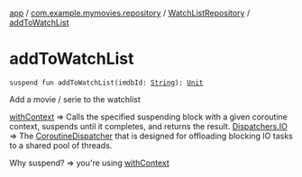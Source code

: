 [app](../../index.md) / [com.example.mymovies.repository](../index.md) / [WatchListRepository](index.md) / [addToWatchList](./add-to-watch-list.md)

# addToWatchList

`suspend fun addToWatchList(imdbId: `[`String`](https://kotlinlang.org/api/latest/jvm/stdlib/kotlin/-string/index.html)`): `[`Unit`](https://kotlinlang.org/api/latest/jvm/stdlib/kotlin/-unit/index.html)

Add a movie / serie to the watchlist

[withContext](#) =&gt; Calls the specified suspending block with a given coroutine context, suspends until it completes, and returns the result.
[Dispatchers.IO](#) =&gt; The [CoroutineDispatcher](#) that is designed for offloading blocking IO tasks to a shared pool of threads.

Why suspend? =&gt; you're using [withContext](#)

